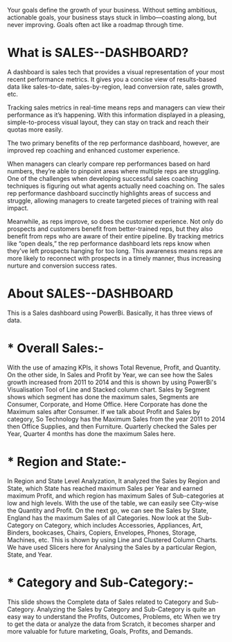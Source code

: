 Your goals define the growth of your business. Without setting ambitious, actionable goals, your business stays stuck in limbo—coasting along, but never improving. Goals often act like a roadmap through time.
# What is SALES--DASHBOARD?
A dashboard is sales tech that provides a visual representation of your most recent performance metrics. It gives you a concise view of results-based data like sales-to-date, sales-by-region, lead conversion rate, sales growth, etc.


Tracking sales metrics in real-time means reps and managers can view their performance as it’s happening. With this information displayed in a pleasing, simple-to-process visual layout, they can stay on track and reach their quotas more easily.

The two primary benefits of the rep performance dashboard, however, are improved rep coaching and enhanced customer experience.

When managers can clearly compare rep performances based on hard numbers, they’re able to pinpoint areas where multiple reps are struggling. One of the challenges when developing successful sales coaching techniques is figuring out what agents actually need coaching on. The sales rep performance dashboard succinctly highlights areas of success and struggle, allowing managers to create targeted pieces of training with real impact.

Meanwhile, as reps improve, so does the customer experience. Not only do prospects and customers benefit from better-trained reps, but they also benefit from reps who are aware of their entire pipeline. By tracking metrics like “open deals,” the rep performance dashboard lets reps know when they’ve left prospects hanging for too long. This awareness means reps are more likely to reconnect with prospects in a timely manner, thus increasing nurture and conversion success rates.

# About SALES--DASHBOARD
This is a Sales dashboard using PowerBi. Basically, it has three views of data. 
# * Overall Sales:-
With the use of amazing KPIs, it shows Total Revenue, Profit, and Quantity. On the other side, In Sales and Profit by Year, we can see how the Sales growth increased from 2011 to 2014 and this is shown by using PowerBi's Visualisation Tool of Line and Stacked column chart. Sales by Segment shows which segment has done the maximum sales, Segments are Consumer, Corporate, and Home Office. Here Corporate has done the Maximum sales after Consumer. If we talk about Profit and Sales by category, So Technology has the Maximum Sales from the year 2011 to 2014 then Office Supplies, and then Furniture. Quarterly checked the Sales per Year, Quarter 4 months has done the maximum Sales here.

# * Region and State:-
In Region and State Level Analyzation, It analyzed the Sales by Region and State, which State has reached maximum Sales per Year and earned maximum Profit, and which region has maximum Sales of Sub-categories at low and high levels. With the use of the table, we can easily see City-wise the Quantity and Profit. On the next go, we can see the Sales by State, England has the maximum Sales of all Categories. Now look at the Sub-Category on Category, which includes Accessories, Appliances, Art, Binders, bookcases, Chairs, Copiers, Envelopes, Phones, Storage, Machines, etc. This is shown by using Line and Clustered Column Charts. We have used Slicers here for Analysing the Sales by a particular Region, State, and Year.

# * Category and Sub-Category:-
This slide shows the Complete data of Sales related to Category and Sub-Category. Analyzing the Sales by Category and Sub-Category is quite an easy way to understand the Profits, Outcomes, Problems, etc When we try to get the data or analyze the data from Scratch, it becomes sharper and more valuable for future marketing, Goals, Profits, and Demands. 
